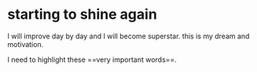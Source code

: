 # starting to shine again
I will improve day by day and I will become superstar.
this is my dream and motivation.

I need to highlight these ==very important words==.
